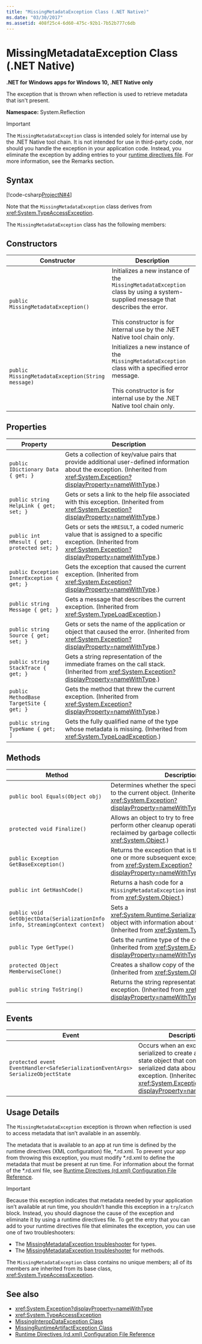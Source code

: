 ```yaml
---
title: "MissingMetadataException Class (.NET Native)"
ms.date: "03/30/2017"
ms.assetid: 408f25c4-6d60-475c-92b1-7b52b777c6db
---
```


# MissingMetadataException Class (.NET Native)

**.NET for Windows apps for Windows 10, .NET Native only**

The exception that is thrown when reflection is used to retrieve metadata that isn't present.

**Namespace:** System.Reflection

> [!IMPORTANT]
> The `MissingMetadataException` class is intended solely for internal use by the .NET Native tool chain. It is not intended for use in third-party code, nor should you handle the exception in your application code. Instead, you eliminate the exception by adding entries to your [runtime directives file](runtime-directives-rd-xml-configuration-file-reference.md). For more information, see the Remarks section.

## Syntax

[!code-csharp[ProjectN#4](../../../samples/snippets/csharp/VS_Snippets_CLR/projectn/cs/missingmetadataexception_syntax1.cs#4)]

Note that the `MissingMetadataException` class derives from <xref:System.TypeAccessException>.

The `MissingMetadataException` class has the following members:

## Constructors

|Constructor|Description|
|-----------------|-----------------|
|`public MissingMetadataException()`|Initializes a new instance of the `MissingMetadataException` class by using a system-supplied message that describes the error.<br /><br /> This constructor is for internal use by the .NET Native tool chain only.|
|`public MissingMetadataException(String message)`|Initializes a new instance of the `MissingMetadataException` class with a specified error message.<br /><br /> This constructor is for internal use by the .NET Native tool chain only.|

## Properties

|Property|Description|
|--------------|-----------------|
|`public IDictionary Data { get; }`|Gets a collection of key/value pairs that provide additional user-defined information about the exception. (Inherited from <xref:System.Exception?displayProperty=nameWithType>.)|
|`public string HelpLink { get; set; }`|Gets or sets a link to the help file associated with this exception. (Inherited from <xref:System.Exception?displayProperty=nameWithType>.)|
|`public int HResult { get; protected set; }`|Gets or sets the `HRESULT`, a coded numeric value that is assigned to a specific exception. (Inherited from <xref:System.Exception?displayProperty=nameWithType>.)|
|`public Exception InnerException { get; }`|Gets the exception that caused the current exception. (Inherited from <xref:System.Exception?displayProperty=nameWithType>.)|
|`public string Message { get; }`|Gets a message that describes the current exception. (Inherited from <xref:System.TypeLoadException>.)|
|`public string Source { get; set; }`|Gets or sets the name of the application or object that caused the error. (Inherited from <xref:System.Exception?displayProperty=nameWithType>.)|
|`public string StackTrace { get; }`|Gets a string representation of the immediate frames on the call stack. (Inherited from <xref:System.Exception?displayProperty=nameWithType>.)|
|`public MethodBase TargetSite { get; }`|Gets the method that threw the current exception. (Inherited from <xref:System.Exception?displayProperty=nameWithType>.)|
|`public string TypeName { get; ]`|Gets the fully qualified name of the type whose metadata is missing. (Inherited from <xref:System.TypeLoadException>.)|

## Methods

|Method|Description|
|------------|-----------------|
|`public bool Equals(Object obj)`|Determines whether the specified object is equal to the current object.  (Inherited from <xref:System.Exception?displayProperty=nameWithType>.)|
|`protected void Finalize()`|Allows an object to try to free resources and perform other cleanup operations before it is reclaimed by garbage collection. (Inherited from <xref:System.Object>.)|
|`public Exception GetBaseException()`|Returns the exception that is the root cause of one or more subsequent exceptions. (Inherited from <xref:System.Exception?displayProperty=nameWithType>.)|
|`public int GetHashCode()`|Returns a hash code for a `MissingMetadataException` instance.   (Inherited from <xref:System.Object>.)|
|`public void GetObjectData(SerializationInfo info, StreamingContext context)`|Sets a <xref:System.Runtime.Serialization.SerializationInfo> object with information about the exception.  (Inherited from <xref:System.TypeLoadException>.)|
|`public Type GetType()`|Gets the runtime type of the current instance. (Inherited from <xref:System.Exception?displayProperty=nameWithType>.)|
|`protected Object MemberwiseClone()`|Creates a shallow copy of the current object. (Inherited from <xref:System.Object>.)|
|`public string ToString()`|Returns the string representation of the current exception. (Inherited from <xref:System.Exception?displayProperty=nameWithType>.)|

## Events

|Event|Description|
|-----------|-----------------|
|`protected event EventHandler<SafeSerializationEventArgs> SerializeObjectState`|Occurs when an exception is serialized to create an exception state object that contains serialized data about the exception. (Inherited from <xref:System.Exception?displayProperty=nameWithType>.)|

## Usage Details

The `MissingMetadataException` exception is thrown when reflection is used to access metadata that isn’t available in an assembly.

The metadata that is available to an app at run time is defined by the runtime directives (XML configuration) file, \*.rd.xml. To prevent your app from throwing this exception, you must modify \*.rd.xml to define the metadata that must be present at run time. For information about the format of the \*.rd.xml file, see [Runtime Directives (rd.xml) Configuration File Reference](runtime-directives-rd-xml-configuration-file-reference.md).

> [!IMPORTANT]
> Because this exception indicates that metadata needed by your application isn’t available at run time, you shouldn’t handle this exception in a `try`/`catch` block. Instead, you should diagnose the cause of the exception and eliminate it by using a runtime directives file. To get the entry that you can add to your runtime directives file that eliminates the exception, you can use one of two troubleshooters:
>
> - The [MissingMetadataException troubleshooter](https://dotnet.github.io/native/troubleshooter/type.html) for types.
> - The [MissingMetadataException troubleshooter](https://dotnet.github.io/native/troubleshooter/method.html) for methods.

The `MissingMetadataException` class contains no unique members; all of its members are inherited from its base class, <xref:System.TypeAccessException>.

## See also

- <xref:System.Exception?displayProperty=nameWithType>
- <xref:System.TypeAccessException>
- [MissingInteropDataException Class](missinginteropdataexception-class-net-native.md)
- [MissingRuntimeArtifactException Class](missingruntimeartifactexception-class-net-native.md)
- [Runtime Directives (rd.xml) Configuration File Reference](runtime-directives-rd-xml-configuration-file-reference.md)
